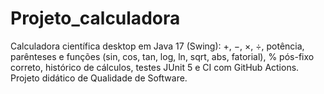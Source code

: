 # Projeto_calculadora
Calculadora científica desktop em Java 17 (Swing): +, −, ×, ÷, potência, parênteses e funções (sin, cos, tan, log, ln, sqrt, abs, fatorial), % pós-fixo correto, histórico de cálculos, testes JUnit 5 e CI com GitHub Actions. Projeto didático de Qualidade de Software.
